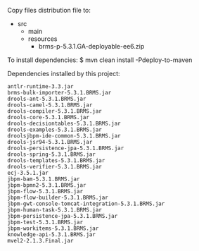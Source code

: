 Copy files distribution file to:
- src
  - main
  - resources
       - brms-p-5.3.1.GA-deployable-ee6.zip

To install dependencies:
$ mvn clean install -Pdeploy-to-maven

Dependencies installed by this project:

	antlr-runtime-3.3.jar
	brms-bulk-importer-5.3.1.BRMS.jar
	drools-ant-5.3.1.BRMS.jar
	drools-camel-5.3.1.BRMS.jar
	drools-compiler-5.3.1.BRMS.jar
	drools-core-5.3.1.BRMS.jar
	drools-decisiontables-5.3.1.BRMS.jar
	drools-examples-5.3.1.BRMS.jar
	droolsjbpm-ide-common-5.3.1.BRMS.jar
	drools-jsr94-5.3.1.BRMS.jar
	drools-persistence-jpa-5.3.1.BRMS.jar
	drools-spring-5.3.1.BRMS.jar
	drools-templates-5.3.1.BRMS.jar
	drools-verifier-5.3.1.BRMS.jar
	ecj-3.5.1.jar
	jbpm-bam-5.3.1.BRMS.jar
	jbpm-bpmn2-5.3.1.BRMS.jar
	jbpm-flow-5.3.1.BRMS.jar
	jbpm-flow-builder-5.3.1.BRMS.jar
	jbpm-gwt-console-tomcat-integration-5.3.1.BRMS.jar
	jbpm-human-task-5.3.1.BRMS.jar
	jbpm-persistence-jpa-5.3.1.BRMS.jar
	jbpm-test-5.3.1.BRMS.jar
	jbpm-workitems-5.3.1.BRMS.jar
	knowledge-api-5.3.1.BRMS.jar
	mvel2-2.1.3.Final.jar
